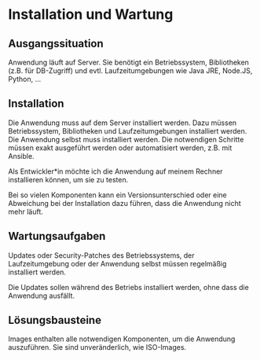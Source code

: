 # Installation und Wartung

## Ausgangssituation
Anwendung läuft auf Server. Sie benötigt ein Betriebssystem, Bibliotheken (z.B. für DB-Zugriff)
und evtl. Laufzeitumgebungen wie Java JRE, Node.JS, Python, ...

## Installation
Die Anwendung muss auf dem Server installiert werden. Dazu müssen Betriebssystem, Bibliotheken und
Laufzeitumgebungen installiert werden. Die Anwendung selbst muss installiert werden.
Die notwendigen Schritte müssen exakt ausgeführt werden oder automatisiert werden, z.B. mit Ansible.

Als Entwickler*in möchte ich die Anwendung auf meinem Rechner installieren können, um sie zu testen.

Bei so vielen Komponenten kann ein Versionsunterschied oder eine Abweichung bei der Installation dazu führen,
dass die Anwendung nicht mehr läuft.

## Wartungsaufgaben
Updates oder Security-Patches des Betriebssystems, der Laufzeitumgebung oder der Anwendung selbst müssen
regelmäßig installiert werden.

Die Updates sollen während des Betriebs installiert werden, ohne dass die Anwendung ausfällt.

## Lösungsbausteine
Images enthalten alle notwendigen Komponenten, um die Anwendung auszuführen. Sie sind unveränderlich, wie ISO-Images.
